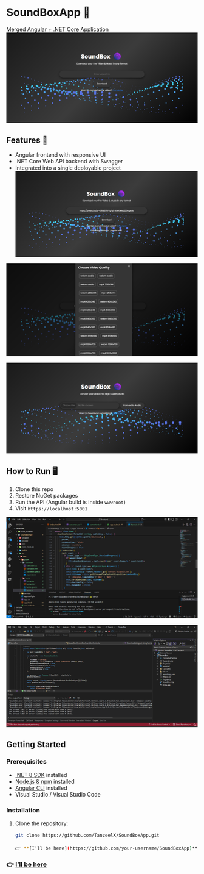 # SoundBoxApp 🎵  
Merged Angular + .NET Core Application  
![image alt](https://github.com/TanzeelX/SoundBox/blob/bc06a65db29ba95826024bb36a5b79e6d3acabd6/Screenshots/1.png)


## Features 🚀
- Angular frontend with responsive UI  
- .NET Core Web API backend with Swagger  
- Integrated into a single deployable project  
![image alt](https://github.com/TanzeelX/SoundBox/blob/bc06a65db29ba95826024bb36a5b79e6d3acabd6/Screenshots/2.png)

![image alt](https://github.com/TanzeelX/SoundBox/blob/bc06a65db29ba95826024bb36a5b79e6d3acabd6/Screenshots/3.png)

![image alt](https://github.com/TanzeelX/SoundBox/blob/bc06a65db29ba95826024bb36a5b79e6d3acabd6/Screenshots/4.png)

## How to Run 🖥
1. Clone this repo  
2. Restore NuGet packages  
3. Run the API (Angular build is inside `wwwroot`)  
4. Visit `https://localhost:5001`  

![image alt](https://github.com/TanzeelX/SoundBox/blob/bc06a65db29ba95826024bb36a5b79e6d3acabd6/Screenshots/5.png)

![image alt](https://github.com/TanzeelX/SoundBox/blob/bc06a65db29ba95826024bb36a5b79e6d3acabd6/Screenshots/6.png)

## Getting Started

### Prerequisites
- [.NET 8 SDK](https://dotnet.microsoft.com/download) installed  
- [Node.js & npm](https://nodejs.org/) installed  
- [Angular CLI](https://angular.dev/cli) installed  
- Visual Studio / Visual Studio Code  

### Installation
1. Clone the repository:  
   ```bash
   git clone https://github.com/TanzeelX/SoundBoxApp.git

   👉 **[I’ll be here](https://github.com/your-username/SoundBoxApp)**

### 👉 [I’ll be here](https://github.com/your-username/SoundBoxApp)

